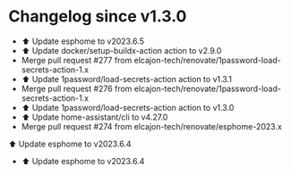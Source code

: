 # Changelog since v1.3.0
- ⬆️ Update esphome to v2023.6.5 
- ⬆️ Update docker/setup-buildx-action action to v2.9.0 
- Merge pull request #277 from elcajon-tech/renovate/1password-load-secrets-action-1.x 
- ⬆️ Update 1password/load-secrets-action action to v1.3.1 
- Merge pull request #276 from elcajon-tech/renovate/1password-load-secrets-action-1.x 
- ⬆️ Update 1password/load-secrets-action action to v1.3.0 
- ⬆️ Update home-assistant/cli to v4.27.0 
- Merge pull request #274 from elcajon-tech/renovate/esphome-2023.x

⬆️ Update esphome to v2023.6.4 
- ⬆️ Update esphome to v2023.6.4 
